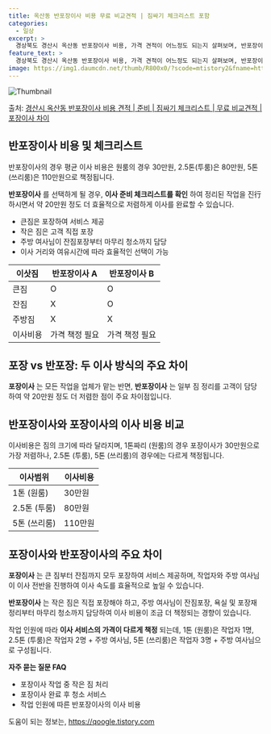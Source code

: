 ```yaml
---
title: 옥산동 반포장이사 비용 무료 비교견적 | 짐싸기 체크리스트 포함
categories:
  - 일상
excerpt: >
  경상북도 경산시 옥산동 반포장이사 비용, 가격 견적이 어느정도 되는지 살펴보며, 반포장이사를 준비함에 있어 짐싸기 준비 체크리스트가 무엇인지 보겠습니다. 마지막으로 포장이사와 차이점을 통해 무료 비교견적으로 어떤 것이 더 합리적인 선택인지 공유 드립니다.경산시 옥산동 포장이사 견적 샘플 보기 👈 클릭경산시 옥산동 포장이사 가격 살펴보기 👈 클릭경산시 옥산동 반포장이사 평균 이사 비용평수경산시 옥산동 평균 이사 비용원룸 이사9평 이하 (1톤)30만원~투룸/쓰리룸 이사16평 ~ 20평 (2.5톤)80만원~쓰리룸 이사21평 (5톤) ~110만원~우리집 무료 이사견적 받기 👈 클릭포장 vs 반포장: 두 이사 방식의 주요 차이이사를 결정할 때 가장 큰 차이점은 포장과 반포장의 방식으로, 포장은 모든 작업을 ..
feature_text: >
  경상북도 경산시 옥산동 반포장이사 비용, 가격 견적이 어느정도 되는지 살펴보며, 반포장이사를 준비함에 있어 짐싸기 준비 체크리스트가 무엇인지 보겠습니다. 마지막으로 포장이사와 차이점을 통해 무료 비교견적으로 어떤 것이 더 합리적인 선택인지 공유 드립니다.경산시 옥산동 포장이사 견적 샘플 보기 👈 클릭경산시 옥산동 포장이사 가격 살펴보기 👈 클릭경산시 옥산동 반포장이사 평균 이사 비용평수경산시 옥산동 평균 이사 비용원룸 이사9평 이하 (1톤)30만원~투룸/쓰리룸 이사16평 ~ 20평 (2.5톤)80만원~쓰리룸 이사21평 (5톤) ~110만원~우리집 무료 이사견적 받기 👈 클릭포장 vs 반포장: 두 이사 방식의 주요 차이이사를 결정할 때 가장 큰 차이점은 포장과 반포장의 방식으로, 포장은 모든 작업을 ..
image: https://img1.daumcdn.net/thumb/R800x0/?scode=mtistory2&fname=https%3A%2F%2Fblog.kakaocdn.net%2Fdn%2FbJjede%2FbtsHbtGYPHp%2FZaMaV9ez6fckOI9KEkKKz1%2Fimg.webp
---
```


![Thumbnail](https://img1.daumcdn.net/thumb/R800x0/?scode=mtistory2&fname=https%3A%2F%2Fblog.kakaocdn.net%2Fdn%2FbJjede%2FbtsHbtGYPHp%2FZaMaV9ez6fckOI9KEkKKz1%2Fimg.webp)

<p>출처: <a href="https://qoogle.tistory.com/9410" rel="dofollow">경산시 옥산동 반포장이사 비용 견적 | 준비 | 짐싸기 체크리스트 | 무료 비교견적 | 포장이사 차이</a> </p>

## 반포장이사 비용 및 체크리스트

반포장이사의 경우 평균 이사 비용은 원룸의 경우 30만원, 2.5톤(투룸)은 80만원, 5톤(쓰리룸)은 110만원으로 책정됩니다.

**반포장이사** 를 선택하게 될 경우, **이사 준비 체크리스트를 확인** 하여 정리된 작업을 진行하시면서 약 20만원 정도 더 효율적으로
저렴하게 이사를 완료할 수 있습니다.

  * 큰짐은 포장하여 서비스 제공
  * 작은 짐은 고객 직접 포장
  * 주방 여사님이 잔짐포장부터 마무리 청소까지 담당
  * 이사 거리와 여유시간에 따라 효율적인 선택이 가능

**이삿짐** | **반포장이사 A** | **반포장이사 B**  
---|---|---  
큰짐 | O | O  
잔짐 | X | O  
주방짐 | X | X  
이사비용 | 가격 책정 필요 | 가격 책정 필요  
  


## 포장 vs 반포장: 두 이사 방식의 주요 차이

**포장이사** 는 모든 작업을 업체가 맡는 반면, **반포장이사** 는 일부 짐 정리를 고객이 담당하여 약 20만원 정도 더 저렴한 점이
주요 차이점입니다.

## 반포장이사와 포장이사의 이사 비용 비교

이사비용은 짐의 크기에 따라 달라지며, 1톤짜리 (원룸)의 경우 포장이사가 30만원으로 가장 저렴하나, 2.5톤 (투룸), 5톤 (쓰리룸)의
경우에는 다르게 책정됩니다.

**이사범위** | **이사비용**  
---|---  
1톤 (원룸) | 30만원  
2.5톤 (투룸) | 80만원  
5톤 (쓰리룸) | 110만원  
  


## 포장이사와 반포장이사의 주요 차이

**포장이사** 는 큰 짐부터 잔짐까지 모두 포장하여 서비스 제공하며, 작업자와 주방 여사님이 이사 전반을 진행하여 이사 속도를 효율적으로
높일 수 있습니다.

**반포장이사** 는 작은 짐은 직접 포장해야 하고, 주방 여사님이 잔짐포장, 욕실 및 포장재 정리부터 마무리 청소까지 담당하여 이사 비용이
조금 더 책정되는 경향이 있습니다.

작업 인원에 따라 **이사 서비스의 가격이 다르게 책정** 되는데, 1톤 (원룸)은 작업자 1명, 2.5톤 (투룸)은 작업자 2명 + 주방
여사님, 5톤 (쓰리룸)은 작업자 3명 + 주방 여사님으로 구성됩니다.

**자주 묻는 질문 FAQ**

  * 포장이사 작업 중 작은 짐 처리
  * 포장이사 완료 후 청소 서비스
  * 작업 인원에 따른 반포장이사의 이사 비용



 

도움이 되는 정보는, <a href="https://qoogle.tistory.com" rel="dofollow">https://qoogle.tistory.com</a>


